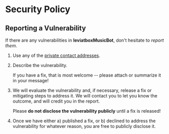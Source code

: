 # Security Policy

## Reporting a Vulnerability

If there are any vulnerabilities in **leviatboxMusicBot**, don't hesitate to _report them_.

1. Use any of the [private contact addresses](https://github.com/insecuremanz/leviatbox).
2. Describe the vulnerability.

   If you have a fix, that is most welcome -- please attach or summarize it in your message!

3. We will evaluate the vulnerability and, if necessary, release a fix or mitigating steps to address it. We will contact you to let you know the outcome, and will credit you in the report.

   Please **do not disclose the vulnerability publicly** until a fix is released!

4. Once we have either a) published a fix, or b) declined to address the vulnerability for whatever reason, you are free to publicly disclose it.
